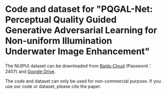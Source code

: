 # Code and dataset for "PQGAL-Net: Perceptual Quality Guided Generative Adversarial Learning for Non-uniform Illumination Underwater Image Enhancement"

  The NUIPUI dataset can be downloaded from [Baidu Cloud](https://pan.baidu.com/s/1JZiDrZJoaQV0B1YUU60Frw) (Password：2407) and [Google Drive](https://drive.google.com/file/d/1hTaHM8_pIMhtocXoCAXiRregVOsEYiGT/view?usp=drive_link).
  
  The code and dataset can only be used for non-commercial purpose. If you use our code or dataset, please cite the paper.

  
